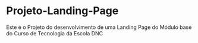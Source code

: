 # Projeto-Landing-Page
Este é o Projeto do desenvolvimento de uma Landing Page do Módulo base do Curso de Tecnologia da Escola DNC
